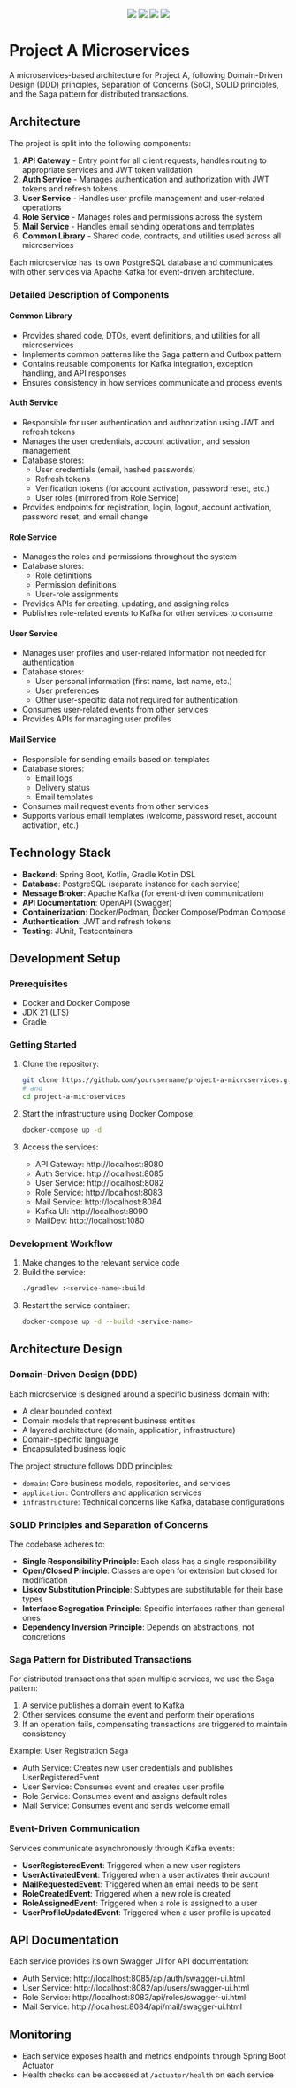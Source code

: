 <p align="center">
<img src="https://img.shields.io/badge/Kotlin-B125EA?style=for-the-badge&logo=kotlin&logoColor=white">
<img src="https://img.shields.io/badge/Spring_Boot-6DB33F?style=for-the-badge&logo=spring-boot&logoColor=white">
<img src="https://img.shields.io/badge/Apache_Kafka-231F20?style=for-the-badge&logo=apache-kafka&logoColor=white">
<img src="https://img.shields.io/badge/PostgreSQL-316192?style=for-the-badge&logo=postgresql&logoColor=white">
</p>

# Project A Microservices

A microservices-based architecture for Project A, following Domain-Driven Design (DDD) principles, Separation of Concerns (SoC), SOLID principles, and the Saga pattern for distributed transactions.

## Architecture

The project is split into the following components:

1. **API Gateway** - Entry point for all client requests, handles routing to appropriate services and JWT token validation
2. **Auth Service** - Manages authentication and authorization with JWT tokens and refresh tokens
3. **User Service** - Handles user profile management and user-related operations
4. **Role Service** - Manages roles and permissions across the system
5. **Mail Service** - Handles email sending operations and templates
6. **Common Library** - Shared code, contracts, and utilities used across all microservices

Each microservice has its own PostgreSQL database and communicates with other services via Apache Kafka for event-driven architecture.

### Detailed Description of Components

#### Common Library
- Provides shared code, DTOs, event definitions, and utilities for all microservices
- Implements common patterns like the Saga pattern and Outbox pattern
- Contains reusable components for Kafka integration, exception handling, and API responses
- Ensures consistency in how services communicate and process events

#### Auth Service
- Responsible for user authentication and authorization using JWT and refresh tokens
- Manages the user credentials, account activation, and session management
- Database stores:
  - User credentials (email, hashed passwords)
  - Refresh tokens
  - Verification tokens (for account activation, password reset, etc.)
  - User roles (mirrored from Role Service)
- Provides endpoints for registration, login, logout, account activation, password reset, and email change

#### Role Service
- Manages the roles and permissions throughout the system
- Database stores:
  - Role definitions
  - Permission definitions
  - User-role assignments
- Provides APIs for creating, updating, and assigning roles
- Publishes role-related events to Kafka for other services to consume

#### User Service
- Manages user profiles and user-related information not needed for authentication
- Database stores:
  - User personal information (first name, last name, etc.)
  - User preferences
  - Other user-specific data not required for authentication
- Consumes user-related events from other services
- Provides APIs for managing user profiles

#### Mail Service
- Responsible for sending emails based on templates
- Database stores:
  - Email logs
  - Delivery status
  - Email templates
- Consumes mail request events from other services
- Supports various email templates (welcome, password reset, account activation, etc.)

## Technology Stack

- **Backend**: Spring Boot, Kotlin, Gradle Kotlin DSL
- **Database**: PostgreSQL (separate instance for each service)
- **Message Broker**: Apache Kafka (for event-driven communication)
- **API Documentation**: OpenAPI (Swagger)
- **Containerization**: Docker/Podman, Docker Compose/Podman Compose
- **Authentication**: JWT and refresh tokens
- **Testing**: JUnit, Testcontainers

## Development Setup

### Prerequisites

- Docker and Docker Compose
- JDK 21 (LTS)
- Gradle

### Getting Started

1. Clone the repository:
   ```bash
   git clone https://github.com/yourusername/project-a-microservices.git
   # and
   cd project-a-microservices
   ```

2. Start the infrastructure using Docker Compose:
   ```bash
   docker-compose up -d
   ```

3. Access the services:
   - API Gateway: http://localhost:8080
   - Auth Service: http://localhost:8085
   - User Service: http://localhost:8082
   - Role Service: http://localhost:8083
   - Mail Service: http://localhost:8084
   - Kafka UI: http://localhost:8090
   - MailDev: http://localhost:1080

### Development Workflow

1. Make changes to the relevant service code
2. Build the service:
   ```bash
   ./gradlew :<service-name>:build
   ```
3. Restart the service container:
   ```bash
   docker-compose up -d --build <service-name>
   ```

## Architecture Design

### Domain-Driven Design (DDD)

Each microservice is designed around a specific business domain with:
- A clear bounded context
- Domain models that represent business entities
- A layered architecture (domain, application, infrastructure)
- Domain-specific language
- Encapsulated business logic

The project structure follows DDD principles:
- `domain`: Core business models, repositories, and services
- `application`: Controllers and application services
- `infrastructure`: Technical concerns like Kafka, database configurations

### SOLID Principles and Separation of Concerns

The codebase adheres to:
- **Single Responsibility Principle**: Each class has a single responsibility
- **Open/Closed Principle**: Classes are open for extension but closed for modification
- **Liskov Substitution Principle**: Subtypes are substitutable for their base types
- **Interface Segregation Principle**: Specific interfaces rather than general ones
- **Dependency Inversion Principle**: Depends on abstractions, not concretions

### Saga Pattern for Distributed Transactions

For distributed transactions that span multiple services, we use the Saga pattern:

1. A service publishes a domain event to Kafka
2. Other services consume the event and perform their operations
3. If an operation fails, compensating transactions are triggered to maintain consistency

Example: User Registration Saga
- Auth Service: Creates new user credentials and publishes UserRegisteredEvent
- User Service: Consumes event and creates user profile
- Role Service: Consumes event and assigns default roles
- Mail Service: Consumes event and sends welcome email

### Event-Driven Communication

Services communicate asynchronously through Kafka events:

- **UserRegisteredEvent**: Triggered when a new user registers
- **UserActivatedEvent**: Triggered when a user activates their account
- **MailRequestedEvent**: Triggered when an email needs to be sent
- **RoleCreatedEvent**: Triggered when a new role is created
- **RoleAssignedEvent**: Triggered when a role is assigned to a user
- **UserProfileUpdatedEvent**: Triggered when a user profile is updated

## API Documentation

Each service provides its own Swagger UI for API documentation:

- Auth Service: http://localhost:8085/api/auth/swagger-ui.html
- User Service: http://localhost:8082/api/users/swagger-ui.html
- Role Service: http://localhost:8083/api/roles/swagger-ui.html
- Mail Service: http://localhost:8084/api/mail/swagger-ui.html

## Monitoring

- Each service exposes health and metrics endpoints through Spring Boot Actuator
- Health checks can be accessed at `/actuator/health` on each service
